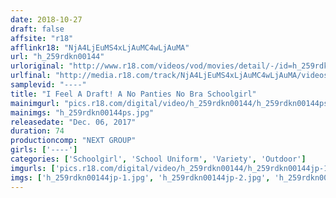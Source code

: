 ```yaml
---
date: 2018-10-27
draft: false
affsite: "r18"
afflinkr18: "NjA4LjEuMS4xLjAuMC4wLjAuMA"
url: "h_259rdkn00144"
urloriginal: "http://www.r18.com/videos/vod/movies/detail/-/id=h_259rdkn00144"
urlfinal: "http://media.r18.com/track/NjA4LjEuMS4xLjAuMC4wLjAuMA/videos/vod/movies/detail/-/id=h_259rdkn00144"
samplevid: "----"
title: "I Feel A Draft! A No Panties No Bra Schoolgirl"
mainimgurl: "pics.r18.com/digital/video/h_259rdkn00144/h_259rdkn00144ps.jpg"
mainimgs: "h_259rdkn00144ps.jpg"
releasedate: "Dec. 06, 2017"
duration: 74
productioncomp: "NEXT GROUP"
girls: ['----']
categories: ['Schoolgirl', 'School Uniform', 'Variety', 'Outdoor']
imgurls: ['pics.r18.com/digital/video/h_259rdkn00144/h_259rdkn00144jp-1.jpg', 'pics.r18.com/digital/video/h_259rdkn00144/h_259rdkn00144jp-2.jpg', 'pics.r18.com/digital/video/h_259rdkn00144/h_259rdkn00144jp-3.jpg', 'pics.r18.com/digital/video/h_259rdkn00144/h_259rdkn00144jp-4.jpg', 'pics.r18.com/digital/video/h_259rdkn00144/h_259rdkn00144jp-5.jpg', 'pics.r18.com/digital/video/h_259rdkn00144/h_259rdkn00144jp-6.jpg', 'pics.r18.com/digital/video/h_259rdkn00144/h_259rdkn00144jp-7.jpg', 'pics.r18.com/digital/video/h_259rdkn00144/h_259rdkn00144jp-8.jpg', 'pics.r18.com/digital/video/h_259rdkn00144/h_259rdkn00144jp-9.jpg', 'pics.r18.com/digital/video/h_259rdkn00144/h_259rdkn00144jp-10.jpg', 'pics.r18.com/digital/video/h_259rdkn00144/h_259rdkn00144jp-11.jpg', 'pics.r18.com/digital/video/h_259rdkn00144/h_259rdkn00144jp-12.jpg', 'pics.r18.com/digital/video/h_259rdkn00144/h_259rdkn00144jp-13.jpg', 'pics.r18.com/digital/video/h_259rdkn00144/h_259rdkn00144jp-14.jpg', 'pics.r18.com/digital/video/h_259rdkn00144/h_259rdkn00144jp-15.jpg', 'pics.r18.com/digital/video/h_259rdkn00144/h_259rdkn00144jp-16.jpg', 'pics.r18.com/digital/video/h_259rdkn00144/h_259rdkn00144jp-17.jpg', 'pics.r18.com/digital/video/h_259rdkn00144/h_259rdkn00144jp-18.jpg', 'pics.r18.com/digital/video/h_259rdkn00144/h_259rdkn00144jp-19.jpg', 'pics.r18.com/digital/video/h_259rdkn00144/h_259rdkn00144jp-20.jpg']
imgs: ['h_259rdkn00144jp-1.jpg', 'h_259rdkn00144jp-2.jpg', 'h_259rdkn00144jp-3.jpg', 'h_259rdkn00144jp-4.jpg', 'h_259rdkn00144jp-5.jpg', 'h_259rdkn00144jp-6.jpg', 'h_259rdkn00144jp-7.jpg', 'h_259rdkn00144jp-8.jpg', 'h_259rdkn00144jp-9.jpg', 'h_259rdkn00144jp-10.jpg', 'h_259rdkn00144jp-11.jpg', 'h_259rdkn00144jp-12.jpg', 'h_259rdkn00144jp-13.jpg', 'h_259rdkn00144jp-14.jpg', 'h_259rdkn00144jp-15.jpg', 'h_259rdkn00144jp-16.jpg', 'h_259rdkn00144jp-17.jpg', 'h_259rdkn00144jp-18.jpg', 'h_259rdkn00144jp-19.jpg', 'h_259rdkn00144jp-20.jpg']
---
```

